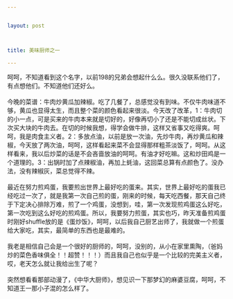 ```yaml
--- 


layout: post



title: 美味厨师之一

---
```

<div id="msgcns!5F971C000415D85F!111" class="bvMsg">
<div>呵呵，不知道看到这个名字，以前198的兄弟会想起什么么。很久没联系他们了，有点想他们。不知道他们还好么。</div>
<div> </div>
<div>今晚的菜谱：牛肉炒黄瓜加辣椒。吃了几餐了，总感觉没有到味。不仅牛肉味道不够，黄瓜也显得太生，而且整个菜的颜色看起来很淡。今天改了改革，1：牛肉切的小一点，可是买来的牛肉本来就是切好的，好像再切小了还是不能切成丝状。下次买大块的牛肉去。在切的时候我想，得学会做牛排，这样又省事又吃得爽。呵呵，我是肉食主义者。2：多放点油，以前是放一次油，先炒牛肉，再炒黄瓜和辣椒，今天放了两次油，呵呵，这样看起来菜不会显得那样粗茶淡饭了，呵呵。从这样看来，我以后炒菜的话是不会吝啬放油的呵呵。有油才好吃嘛。这和炒田鸡是一个道理的。3：出锅时加了点辣椒油，再加上蚝油，这回菜总算有点颜色了。没办法，没有辣椒灰，菜总觉得不辣。</div>
<div> </div>
<div>最近在努力煎鸡蛋，我要煎出世界上最好吃的蛋来。其实，世界上最好吃的蛋我已经吃过一次了，就是我第一次自己煎的蛋，刚来的时候，每天吃西餐，那天自己终于下定决心排除万难，煎了一个鸡蛋，没想到，哇，第一次发现煎鸡蛋这么好吃，第一次吃到这么好吃的煎鸡蛋。所以，我要努力煎蛋，其实也巧，昨天准备煎鸡蛋时刚好shuffle放的是《蛋炒饭》，呵呵，以后我自己厨艺出师了，我就做一个煎蛋给大家吃，其实，最简单的东西也是最难的。</div>
<div> </div>
<div>我老是相信自己会是一个很好的厨师的，呵呵，没别的，从小在家里熏陶，（爸妈炒的菜色香味俱全！！超赞！！！）而且我自己也似乎是一个比较的完美主义者，哎，老天怎么就让我给出生了呢？
</div>
<div> </div>
<div>突然想看看那部动漫了，《中华大厨师》，想见识一下那梦幻的麻婆豆腐，呵呵，不知道王一那小子混的怎么样了。</div>
<div> </div>
<div> </div>
</div>
